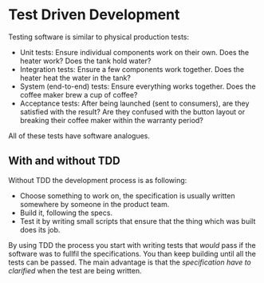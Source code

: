 # Test Driven Development
Testing software is similar to physical production tests:
- Unit tests: Ensure individual components work on their own. Does the heater work? Does the tank hold water?
- Integration tests: Ensure a few components work together. Does the heater heat the water in the tank?
- System (end-to-end) tests: Ensure everything works together. Does the coffee maker brew a cup of coffee?
- Acceptance tests: After being launched (sent to consumers), are they satisfied with the result? Are they confused with the button layout or breaking their coffee maker within the warranty period?

All of these tests have software analogues.

## With and without TDD
Without TDD the development process is as following:
- Choose something to work on, the specification is usually written somewhere by someone in the product team.
- Build it, following the specs.
- Test it by writing small scripts that ensure that the thing which was built does its job.

By using TDD the process you start with writing tests that *would* pass if the software was to fullfil the specifications. You than keep building until all the tests can be passed. The main advantage is that the *specification have to clarified* when the test are being written. 